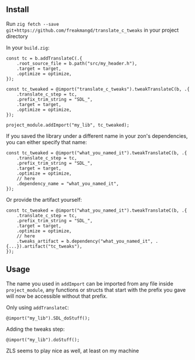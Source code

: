 ## Install
Run `zig fetch --save git+https://github.com/freakmangd/translate_c_tweaks` in your project directory

In your `build.zig`:
```zig
const tc = b.addTranslateC(.{
    .root_source_file = b.path("src/my_header.h"),
    .target = target,
    .optimize = optimize,
});

const tc_tweaked = @import("translate_c_tweaks").tweakTranslateC(b, .{
    .translate_c_step = tc,
    .prefix_trim_string = "SDL_",
    .target = target,
    .optimize = optimize,
});

project_module.addImport("my_lib", tc_tweaked);
```

If you saved the library under a different name in your zon's dependencies, you can either specify that name:
```zig
const tc_tweaked = @import("what_you_named_it").tweakTranslateC(b, .{
    .translate_c_step = tc,
    .prefix_trim_string = "SDL_",
    .target = target,
    .optimize = optimize,
    // here
    .dependency_name = "what_you_named_it",
});
```
Or provide the artifact yourself:
```zig
const tc_tweaked = @import("what_you_named_it").tweakTranslateC(b, .{
    .translate_c_step = tc,
    .prefix_trim_string = "SDL_",
    .target = target,
    .optimize = optimize,
    // here
    .tweaks_artifact = b.dependency("what_you_named_it", .{...}).artifact("tc_tweaks"),
});
```

## Usage
The name you used in `addImport` can be imported from any file inside `project_module`, any functions or structs that start with the prefix you gave will now be accessible without that prefix.

Only using `addTranslateC`:
```zig
@import("my_lib").SDL_doStuff();
```
Adding the tweaks step:
```zig
@import("my_lib").doStuff();
```

ZLS seems to play nice as well, at least on my machine
